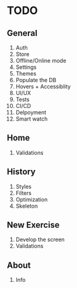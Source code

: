 # TODO

## General 

1. Auth
2. Store
3. Offline/Online mode
4. Settings
5. Themes
6. Populate the DB
7. Hovers + Accessiblity
8. UI/UX
9. Tests
10. CI/CD
11. Delpoyment
12. Smart watch

## Home

1. Validations

## History

1. Styles
2. Filters
3. Optimization
4. Skeleton


## New Exercise

1. Develop the screen
2. Validations


## About

1. Info
